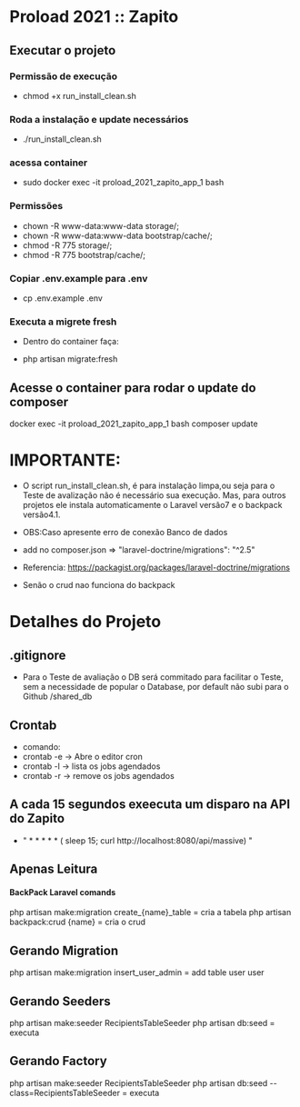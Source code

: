 # Proload 2021 :: Zapito ##

## Executar o projeto

### Permissão de execução
- chmod +x run_install_clean.sh

### Roda a instalação e update necessários
- ./run_install_clean.sh

### acessa container
- sudo docker exec -it proload_2021_zapito_app_1 bash

### Permissões
- chown -R www-data:www-data storage/;
- chown -R www-data:www-data bootstrap/cache/;
- chmod -R 775 storage/;
- chmod -R 775 bootstrap/cache/;

### Copiar .env.example para .env
- cp .env.example .env

### Executa a migrete fresh
- Dentro do container faça:

- php artisan migrate:fresh

## Acesse o container para rodar o update do composer
docker exec -it proload_2021_zapito_app_1 bash
composer update

# IMPORTANTE: 
- O script run_install_clean.sh, é para instalação limpa,ou seja para o Teste de avalização 
não é necessário sua execução.
Mas, para outros projetos ele instala automaticamente o Laravel versão7 e o backpack versão4.1.

- OBS:Caso apresente erro de conexão Banco de dados
- add no composer.json =>  "laravel-doctrine/migrations": "^2.5"
- Referencia: https://packagist.org/packages/laravel-doctrine/migrations
- Senão o crud nao funciona do backpack

# Detalhes do Projeto

## .gitignore
- Para o Teste de avaliação o DB será commitado para facilitar o Teste, sem a necessidade de popular o Database, por default não subi para o Github
/shared_db

## Crontab
- comando: 
 - crontab -e -> Abre o editor cron
 - crontab -l -> lista os jobs agendados
 - crontab -r -> remove os jobs agendados
## A cada 15 segundos exeecuta um disparo na API do Zapito
- " * * * * * ( sleep 15; curl http://localhost:8080/api/massive) "

## Apenas Leitura

#### BackPack Laravel comands ####
php artisan make:migration create_{name}_table = cria a tabela
php artisan backpack:crud {name} = cria o crud

## Gerando Migration

php artisan make:migration insert_user_admin = add table user user


## Gerando Seeders

php artisan make:seeder RecipientsTableSeeder
php artisan db:seed = executa

## Gerando Factory 

php artisan make:seeder RecipientsTableSeeder
php artisan db:seed --class=RecipientsTableSeeder = executa

